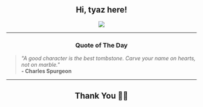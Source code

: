 <h2 align="center"> Hi, tyaz here!</h2>

<p align="center">
<a href="https://github.com/tyazx" alt="github streak"><img src="https://dvst-streak.herokuapp.com/?user=tyazx&theme=tokyonight&fire=DD472C"></a>
</p>

<hr>
<h3 align="center">Quote of The Day</h3>
<p align="center">
<blockquote>
<i>"A good character is the best tombstone. Carve your name on hearts, not on marble."</i>
<br>
<b>- Charles Spurgeon</b>
</blockquote>
</p>


<hr>
<h2 align="center">Thank You 🙏🏼</h2>
